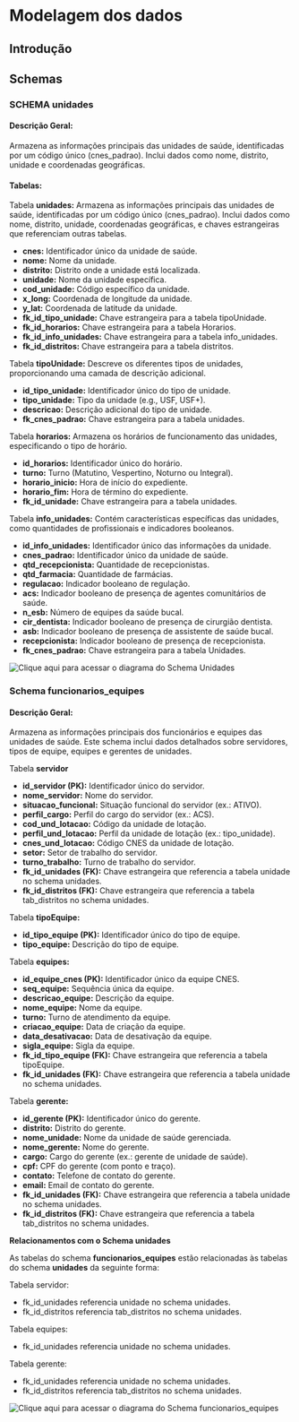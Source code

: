 # Modelagem dos dados

## Introdução

## Schemas

### SCHEMA unidades

#### Descrição Geral:

Armazena as informações principais das unidades de saúde, identificadas por um código único (cnes_padrao). Inclui dados como nome, distrito, unidade e coordenadas geográficas.

#### Tabelas:

Tabela **unidades:** Armazena as informações principais das unidades de saúde, identificadas por um código único (cnes_padrao). Inclui dados como nome, distrito, unidade, coordenadas geográficas, e chaves estrangeiras que referenciam outras tabelas.

- **cnes:** Identificador único da unidade de saúde.
- **nome:** Nome da unidade.
- **distrito:** Distrito onde a unidade está localizada.
- **unidade:** Nome da unidade específica.
- **cod_unidade:** Código específico da unidade.
- **x_long:** Coordenada de longitude da unidade.
- **y_lat:** Coordenada de latitude da unidade.
- **fk_id_tipo_unidade:** Chave estrangeira para a tabela tipoUnidade.
- **fk_id_horarios:** Chave estrangeira para a tabela Horarios.
- **fk_id_info_unidades:** Chave estrangeira para a tabela info_unidades.
- **fk_id_distritos:** Chave estrangeira para a tabela distritos.


Tabela **tipoUnidade:** Descreve os diferentes tipos de unidades, proporcionando uma camada de descrição adicional.

- **id_tipo_unidade:** Identificador único do tipo de unidade.
- **tipo_unidade:** Tipo da unidade (e.g., USF, USF+).
- **descricao:** Descrição adicional do tipo de unidade.
- **fk_cnes_padrao:** Chave estrangeira para a tabela unidades.

Tabela **horarios:** Armazena os horários de funcionamento das unidades, especificando o tipo de horário.

- **id_horarios:** Identificador único do horário.
- **turno:** Turno (Matutino, Vespertino, Noturno ou Integral).
- **horario_inicio:** Hora de início do expediente.
- **horario_fim:** Hora de término do expediente.
- **fk_id_unidade:** Chave estrangeira para a tabela unidades.

Tabela **info_unidades:** Contém características específicas das unidades, como quantidades de profissionais e indicadores booleanos.

- **id_info_unidades:** Identificador único das informações da unidade.
- **cnes_padrao:** Identificador único da unidade de saúde.
- **qtd_recepcionista:** Quantidade de recepcionistas.
- **qtd_farmacia:** Quantidade de farmácias.
- **regulacao:** Indicador booleano de regulação.
- **acs:** Indicador booleano de presença de agentes comunitários de saúde.
- **n_esb:** Número de equipes da saúde bucal.
- **cir_dentista:** Indicador booleano de presença de cirurgião dentista.
- **asb:** Indicador booleano de presença de assistente de saúde bucal.
- **recepcionista:** Indicador booleano de presença de recepcionista.
- **fk_cnes_padrao:** Chave estrangeira para a tabela Unidades.


![Clique aqui para acessar o diagrama do Schema Unidades](https://raw.githubusercontent.com/ngisecogesesau/db_atencao_basica_secoge/blob/main/modelagem/schema_unidades.drawio.png)

### Schema funcionarios_equipes

#### Descrição Geral:

Armazena as informações principais dos funcionários e equipes das unidades de saúde. Este schema inclui dados detalhados sobre servidores, tipos de equipe, equipes e gerentes de unidades.

Tabela **servidor**

- **id_servidor (PK):** Identificador único do servidor.
- **nome_servidor:** Nome do servidor.
- **situacao_funcional:** Situação funcional do servidor (ex.: ATIVO).
- **perfil_cargo:** Perfil do cargo do servidor (ex.: ACS).
- **cod_und_lotacao:** Código da unidade de lotação.
- **perfil_und_lotacao:** Perfil da unidade de lotação (ex.: tipo_unidade).
- **cnes_und_lotacao:** Código CNES da unidade de lotação.
- **setor:** Setor de trabalho do servidor.
- **turno_trabalho:** Turno de trabalho do servidor.
- **fk_id_unidades (FK):** Chave estrangeira que referencia a tabela unidade no schema unidades.
- **fk_id_distritos (FK):** Chave estrangeira que referencia a tabela tab_distritos no schema unidades.

Tabela **tipoEquipe:**

- **id_tipo_equipe (PK):** Identificador único do tipo de equipe.
- **tipo_equipe:** Descrição do tipo de equipe.

Tabela **equipes:**

- **id_equipe_cnes (PK):** Identificador único da equipe CNES.
- **seq_equipe:** Sequência única da equipe.
- **descricao_equipe:** Descrição da equipe.
- **nome_equipe:** Nome da equipe.
- **turno:** Turno de atendimento da equipe.
- **criacao_equipe:** Data de criação da equipe.
- **data_desativacao:** Data de desativação da equipe.
- **sigla_equipe:** Sigla da equipe.
- **fk_id_tipo_equipe (FK):** Chave estrangeira que referencia a tabela tipoEquipe.
- **fk_id_unidades (FK):** Chave estrangeira que referencia a tabela unidade no schema unidades.

Tabela **gerente:**

- **id_gerente (PK):** Identificador único do gerente.
- **distrito:** Distrito do gerente.
- **nome_unidade:** Nome da unidade de saúde gerenciada.
- **nome_gerente:** Nome do gerente.
- **cargo:** Cargo do gerente (ex.: gerente de unidade de saúde).
- **cpf:** CPF do gerente (com ponto e traço).
- **contato:** Telefone de contato do gerente.
- **email:** Email de contato do gerente.
- **fk_id_unidades (FK):** Chave estrangeira que referencia a tabela unidade no schema unidades.
- **fk_id_distritos (FK):** Chave estrangeira que referencia a tabela tab_distritos no schema unidades.

**Relacionamentos com o Schema unidades**

As tabelas do schema **funcionarios_equipes** estão relacionadas às tabelas do schema **unidades** da seguinte forma:

Tabela servidor:

- fk_id_unidades referencia unidade no schema unidades.
- fk_id_distritos referencia tab_distritos no schema unidades.

Tabela equipes:

- fk_id_unidades referencia unidade no schema unidades.

Tabela gerente:

- fk_id_unidades referencia unidade no schema unidades.
- fk_id_distritos referencia tab_distritos no schema unidades.

![Clique aqui para acessar o diagrama do Schema funcionarios_equipes](https://raw.githubusercontent.com/ngisecogesesau/db_atencao_basica_secoge/blob/main/modelagem/schema_funcionarios_equipes.drawio)
